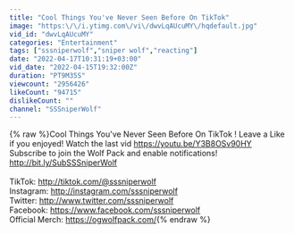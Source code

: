 ```yaml
---
title: "Cool Things You've Never Seen Before On TikTok"
image: "https:\/\/i.ytimg.com\/vi\/dwvLqAUcuMY\/hqdefault.jpg"
vid_id: "dwvLqAUcuMY"
categories: "Entertainment"
tags: ["sssniperwolf","sniper wolf","reacting"]
date: "2022-04-17T10:31:19+03:00"
vid_date: "2022-04-15T19:32:00Z"
duration: "PT9M35S"
viewcount: "2956426"
likeCount: "94715"
dislikeCount: ""
channel: "SSSniperWolf"
---
```

{% raw %}Cool Things You've Never Seen Before On TikTok ! Leave a Like if you enjoyed! Watch the last vid <a rel="nofollow" target="blank" href="https://youtu.be/Y3B8OSv90HY">https://youtu.be/Y3B8OSv90HY</a> Subscribe to join the Wolf Pack and enable notifications! <a rel="nofollow" target="blank" href="http://bit.ly/SubSSSniperWolf">http://bit.ly/SubSSSniperWolf</a><br /><br />TikTok: <a rel="nofollow" target="blank" href="http://tiktok.com/@sssniperwolf">http://tiktok.com/@sssniperwolf</a><br />Instagram: <a rel="nofollow" target="blank" href="http://instagram.com/sssniperwolf">http://instagram.com/sssniperwolf</a><br />Twitter: <a rel="nofollow" target="blank" href="http://www.twitter.com/sssniperwolf">http://www.twitter.com/sssniperwolf</a><br />Facebook: <a rel="nofollow" target="blank" href="https://www.facebook.com/sssniperwolf">https://www.facebook.com/sssniperwolf</a><br />Official Merch: <a rel="nofollow" target="blank" href="https://ogwolfpack.com/">https://ogwolfpack.com/</a>{% endraw %}
